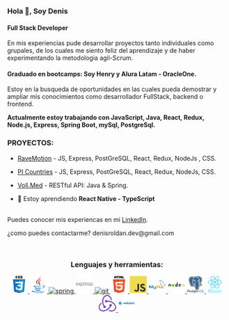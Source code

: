 
<h3 align="left">Hola 👋, Soy Denis</h3>
<h4 align="left">Full Stack Developer</h4>

  En mis experiencias pude desarrollar proyectos tanto individuales como grupales, de los cuales me siento feliz del aprendizaje y de haber experimentando la metodologia agil-Scrum.

<h4>Graduado en bootcamps: <b>Soy Henry</b> y <b>Alura Latam - OracleOne.</b></h4>

Estoy en la busqueda de oportunidades en las cuales pueda demostrar y ampliar mis conocimientos como desarrollador FullStack, backend o frontend.

<b>Actualmente estoy trabajando con JavaScript, Java, React, Redux, Node.js, Express, Spring Boot, mySql, PostgreSql.</b>

<h3>PROYECTOS:</h3>

- [RaveMotion](https://github.com/denisrold/RaveMotion_back) - JS, Express, PostGreSQL, React, Redux, NodeJs , CSS.
- [PI Countries](https://github.com/denisrold/PI_Countries) - JS, Express, PostGreSQL, React, Redux, NodeJs, CSS.
  
- [Voll.Med](https://github.com/denisrold/voll.med/tree/master/voll-med/api) - RESTful API: Java & Spring.

- 🌱 Estoy aprendiendo **React Native - TypeScript**

 </br>
 Puedes conocer mis experiencas en mi <a href="https://www.linkedin.com/in/denisrold">LinkedIn</a>.
 <p>¿como puedes contactarme? denisroldan.dev@gmail.com</p>


<br/>

<h3 align="center">Lenguajes y herramientas:</h3>
<p align="center"> <a href="https://www.w3schools.com/css/" target="_blank" rel="noreferrer"> <img src="https://raw.githubusercontent.com/devicons/devicon/master/icons/css3/css3-original-wordmark.svg" alt="css3" width="40" height="40" /> </a><a href="https://www.java.com" target="_blank" rel="noreferrer"> <img src="https://raw.githubusercontent.com/devicons/devicon/master/icons/java/java-original.svg" alt="java" width="40" height="40"/> </a><a href="https://spring.io/" target="_blank" rel="noreferrer"> <img src="https://www.vectorlogo.zone/logos/springio/springio-icon.svg" alt="spring" width="40" height="40"/> </a> <a href="https://expressjs.com" target="_blank" rel="noreferrer"> <img src="https://raw.githubusercontent.com/devicons/devicon/master/icons/express/express-original-wordmark.svg" alt="express" width="40" height="40"/> </a> <a href="https://git-scm.com/" target="_blank" rel="noreferrer"> <img src="https://www.vectorlogo.zone/logos/git-scm/git-scm-icon.svg" alt="git" width="40" height="40"/> </a> <a href="https://www.w3.org/html/" target="_blank" rel="noreferrer"> <img src="https://raw.githubusercontent.com/devicons/devicon/master/icons/html5/html5-original-wordmark.svg" alt="html5" width="40" height="40"/> </a> <a href="https://developer.mozilla.org/en-US/docs/Web/JavaScript" target="_blank" rel="noreferrer"> <img src="https://raw.githubusercontent.com/devicons/devicon/master/icons/javascript/javascript-original.svg" alt="javascript" width="40" height="40"/> </a> <a href="https://www.mysql.com/" target="_blank" rel="noreferrer"> <img src="https://raw.githubusercontent.com/devicons/devicon/master/icons/mysql/mysql-original-wordmark.svg" alt="mysql" width="40" height="40"/> </a> <a href="https://nodejs.org" target="_blank" rel="noreferrer"> <img src="https://raw.githubusercontent.com/devicons/devicon/master/icons/nodejs/nodejs-original-wordmark.svg" alt="nodejs" width="40" height="40"/> </a> <a href="https://www.postgresql.org" target="_blank" rel="noreferrer"> <img src="https://raw.githubusercontent.com/devicons/devicon/master/icons/postgresql/postgresql-original-wordmark.svg" alt="postgresql" width="40" height="40"/> </a>  <a href="https://reactjs.org/" target="_blank" rel="noreferrer"> <img src="https://raw.githubusercontent.com/devicons/devicon/master/icons/react/react-original-wordmark.svg" alt="react" width="40" height="40"/> </a> <a href="https://redux.js.org" target="_blank" rel="noreferrer"> <img src="https://raw.githubusercontent.com/devicons/devicon/master/icons/redux/redux-original.svg" alt="redux" width="40" height="40"/> </a> <a href="https://webpack.js.org" target="_blank" rel="noreferrer"> <img src="https://raw.githubusercontent.com/devicons/devicon/d00d0969292a6569d45b06d3f350f463a0107b0d/icons/webpack/webpack-original-wordmark.svg" alt="webpack" width="40" height="40"/> </a> </p>

